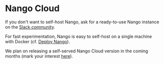 
# Nango Cloud

If you don't want to self-host Nango, ask for a ready-to-use Nango instance on the [Slack community](https://nango.dev/slack).

For fast experimentation, Nango is easy to self-host on a single machine with Docker (cf. [Deploy Nango](category/deploy-nango-open-source)).

We plan on releasing a self-served Nango Cloud version in the coming months (mark your interest [here](https://github.com/NangoHQ/nango/issues/4)).